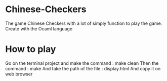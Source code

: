 # Chinese-Checkers
The game Chinese Checkers with a lot of simply function to play the game. 
Create with the Ocaml language 

# How to play
Go on the terminal project and make the command : make clean 
Then the command : make 
And take the path of the file : display.html 
And copy it on web browser 
